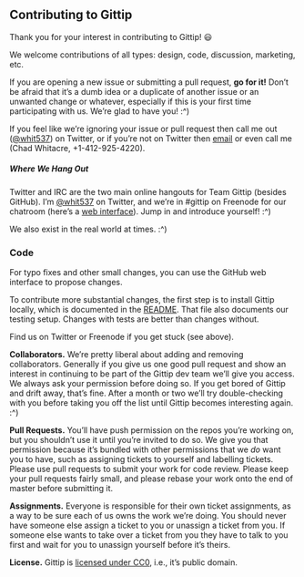 ## Contributing to Gittip

Thank you for your interest in contributing to Gittip! :smiley:

We welcome contributions of all types: design, code, discussion, marketing,
etc.

If you are opening a new issue or submitting a pull request, **go for it!**
Don&rsquo;t be afraid that it&rsquo;s a dumb idea or a duplicate of another
issue or an unwanted change or whatever, especially if this is your first time
participating with us. We&rsquo;re glad to have you! :^)

If you feel like we&rsquo;re ignoring your issue or pull request then call me
out ([@whit537](https://twitter.com/whit537)) on Twitter, or if you&rsquo;re
not on Twitter then <a href="mailto:chad@zetaweb.com">email</a> or even call me
(Chad Whitacre, +1-412-925-4220). 


##### Where We Hang Out

Twitter and IRC are the two main online hangouts for Team Gittip (besides
GitHub). I&rsquo;m [@whit537](https://twitter.com/whit537) on Twitter, and
we&rsquo;re in #gittip on Freenode for our chatroom (here&rsquo;s a [web
interface](https://webchat.freenode.net/)). Jump in and introduce yourself!
:^)

We also exist in the real world at times. :^)


### Code

For typo fixes and other small changes, you can use the GitHub web interface to
propose changes.

To contribute more substantial changes, the first step is to install Gittip
locally, which is documented in the
[README](https://github.com/zetaweb/www.gittip.com#readme). That file also
documents our testing setup. Changes with tests are better than changes
without.

Find us on Twitter or Freenode if you get stuck (see above).


**Collaborators.** We&rsquo;re pretty liberal about adding and removing
collaborators. Generally if you give us one good pull request and show an
interest in continuing to be part of the Gittip dev team we&rsquo;ll give you
access. We always ask your permission before doing so. If you get bored of
Gittip and drift away, that&rsquo;s fine. After a month or two we&rsquo;ll try
double-checking with you before taking you off the list until Gittip becomes
interesting again. :^)

**Pull Requests.** You&rsquo;ll have push permission on the repos you&rsquo;re
working on, but you shouldn&rsquo;t use it until you&rsquo;re invited to do so.
We give you that permission because it&rsquo;s bundled with other permissions
that we *do* want you to have, such as assigning tickets to yourself and
labelling tickets. Please use pull requests to submit your work for code
review. Please keep your pull requests fairly small, and please rebase your
work onto the end of master before submitting it.

**Assignments.** Everyone is responsible for their own ticket assignments, as a
way to be sure each of us owns the work we&rsquo;re doing. You should never
have someone else assign a ticket to you or unassign a ticket from you. If
someone else wants to take over a ticket from you they have to talk to you
first and wait for you to unassign yourself before it&rsquo;s theirs.

**License.** Gittip is [licensed under
CC0](https://github.com/zetaweb/www.gittip.com/tree/master/COPYING), i.e.,
it&rsquo;s public domain. 
